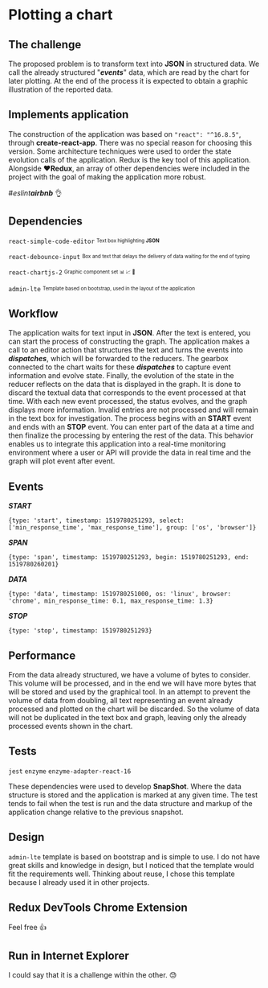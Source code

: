 # Plotting a chart

## The challenge

The proposed problem is to transform text into **JSON** in structured data.
We call the already structured "***events***" data, which are read by the chart for later plotting. At the end of the process it is expected to obtain a graphic illustration of the reported data.

## Implements application

The construction of the application was based on `"react": "^16.8.5"`, through **create-react-app**. There was no special reason for choosing this version. Some architecture techniques were used to order the state evolution calls of the application. Redux is the key tool of this application.
Alongside :heart:**Redux**, an array of other dependencies were included in the project with the goal of making the application more robust.

#*eslint****airbnb*** :ok_hand:

## Dependencies

`react-simple-code-editor`
 <sub><sup>Text box highlighting **JSON**</sup></sub>

`react-debounce-input`
 <sub><sup>Box and text that delays the delivery of data waiting for the end of typing</sup></sub>


 `react-chartjs-2`
 <sub><sup>Graphic component set :bar_chart: :chart_with_upwards_trend: :pizza:</sup></sub>


 `admin-lte`
 <sub><sup>Template based on bootstrap, used in the layout of the application</sup></sub>

## Workflow

 The application waits for text input in **JSON**. After the text is entered, you can start the process of constructing the graph. The application makes a call to an editor action that structures the text and turns the events into ***dispatches***, which will be forwarded to the reducers. The gearbox connected to the chart waits for these ***dispatches*** to capture event information and evolve state. Finally, the evolution of the state in the reducer reflects on the data that is displayed in the graph. It is done to discard the textual data that corresponds to the event processed at that time.
With each new event processed, the status evolves, and the graph displays more information.
Invalid entries are not processed and will remain in the text box for investigation. The process begins with an **START** event and ends with an **STOP** event. You can enter part of the data at a time and then finalize the processing by entering the rest of the data. This behavior enables us to integrate this application into a real-time monitoring environment where a user or API will provide the data in real time and the graph will plot event after event.

## Events

***START***

    {type: 'start', timestamp: 1519780251293, select: ['min_response_time', 'max_response_time'], group: ['os', 'browser']}

***SPAN***

    {type: 'span', timestamp: 1519780251293, begin: 1519780251293, end: 1519780260201}

***DATA***

    {type: 'data', timestamp: 1519780251000, os: 'linux', browser: 'chrome', min_response_time: 0.1, max_response_time: 1.3}

 ***STOP***

    {type: 'stop', timestamp: 1519780251293}



## Performance

From the data already structured, we have a volume of bytes to consider. This volume will be processed, and in the end we will have more bytes that will be stored and used by the graphical tool. In an attempt to prevent the volume of data from doubling, all text representing an event already processed and plotted on the chart will be discarded. So the volume of data will not be duplicated in the text box and graph, leaving only the already processed events shown in the chart.

## Tests

`jest` `enzyme` `enzyme-adapter-react-16`

These dependencies were used to develop **SnapShot**.
Where the data structure is stored and the application is marked at any given time. The test tends to fail when the test is run and the data structure and markup of the application change relative to the previous snapshot.

## Design

`admin-lte` template is based on bootstrap and is simple to use. I do not have great skills and knowledge in design, but I noticed that the template would fit the requirements well. Thinking about reuse, I chose this template because I already used it in other projects.

## Redux DevTools Chrome Extension

Feel free :thumbsup:

## Run in Internet Explorer

I could say that it is a challenge within the other. :sweat: